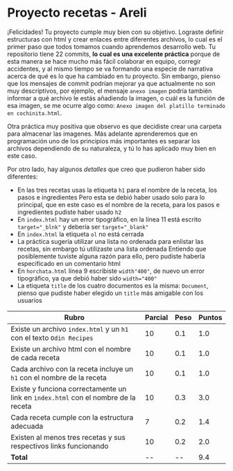 # Proyecto recetas - Areli

¡Felicidades! Tu proyecto cumple muy bien con su objetivo. Lograste definir estructuras con html y 
crear enlaces entre diferentes archivos, lo cual es el primer paso que todos tomamos cuando aprendemos
desarrollo web. Tu repositorio tiene 22 commits, **lo cual es una excelente práctica** porque de esta manera
se hace mucho más fácil colaborar en equipo, corregir accidentes, y al mismo tiempo se va formando una especie de
narrativa acerca de qué es lo que ha cambiado en tu proyecto. Sin embargo, pienso que los mensajes de commit 
podrían mejorar ya que actualmente no son muy descriptivos, por ejemplo, el mensaje `anexo imagen`
podría también informar a qué archivo le estás añadiendo la imagen, o cuál es la función de esa imagen, se me ocurre algo como:
`Anexo imagen del platillo terminado en cochinita.html`.

Otra práctica muy positiva que observo es que decidiste crear una carpeta para almacenar las imagenes. Más adelante
aprenderemos que en programación uno de los principios más importantes es separar los archivos dependiendo de su naturaleza,
y tú lo has aplicado muy bien en este caso.

Por otro lado, hay algunos _detalles_ que creo que pudieron haber sido diferentes:
* En las tres recetas usas la etiqueta `h1` para el nombre de la receta, los pasos e ingredientes
Pero esta se debió haber usado solo para lo principal, que en este caso es el nombre de la receta,
para los pasos e ingredientes pudiste haber usado `h2`
* En `index.html` hay un error tipográfico, en la línea 11 está escrito `target="_blnk"` y debería ser `target="_blank"`
* En `index.html` la etiqueta `ol` no está cerrada
* La práctica sugería utilizar una lista no ordenada para enlistar las recetas, sin embargo tú utilizaste una lista ordenada
Entiendo que posiblemente tuviste alguna razón para ello, pero pudiste haberla especificado en un comentario html
* En `horchata.html` línea 9 escribiste `width"400"`, de nuevo un error tipográfico, ya que debió haber sido `width="400"`
* La etiqueta `title` de los cuatro documentos es la misma: `Document`, pienso que pudiste haber elegido un `title` más amigable con los usuarios

| Rubro | Parcial | Peso | Puntos |
| -- | -- | -- | -- |
| Existe un archivo `index.html` y un `h1` con el texto `Odin Recipes` | 10 | 0.1 | 1.0 |
| Existe un archivo html con el nombre de cada receta | 10 | 0.1 | 1.0 |
| Cada archivo con la receta incluye un `h1` con el nombre de la receta | 10 | 0.1 | 1.0 |
| Existe y funciona correctamente un link en `index.html` con el nombre de la receta | 10 | 0.3 | 3.0 |
| Cada receta cumple con la estructura adecuada | 7 | 0.2 | 1.4 |
| Existen al menos tres recetas y sus respectivos links funcionando | 10 | 0.2 | 2.0 |
| **Total** | -- | -- | 9.4 |
